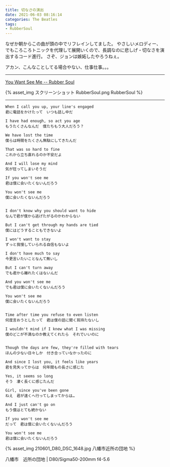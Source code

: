 ```yaml
---
title: 切なさの演出
date: 2021-06-03 08:16:14
categories: The Beatles
tags:
- RubberSoul
---
```


なぜか朝からこの曲が頭の中でリフレインしてました。
やさしいメロディー、でもころころトニックを代理して展開いくので、長調なのに悲しげ・切なさを演出するコード進行。
さぞ、ジョンは嫉妬したやろうねぇ。

アカン、こんなことしてる場合やない、仕事仕事。。。

---

[You Want See Me -- Rubber Soul](https://youtu.be/OsjTO0yZQjk)

{% asset_img スクリーンショット RubberSoul.png RubberSoul %}

---

```
When I call you up, your line's engaged
君に電話をかけたって　いつも話し中だ

I have had enough, so act you age
もうたくさんなんだ　僕たちもう大人だろう？

We have lost the time
僕らは時間をたくさん無駄にしてきたんだ

That was so hard to fine
これから立ち直れるのか不安だよ

And I will lose my mind
気が狂ってしまいそうだ

If you won't see me
君は僕に会いたくないんだろう

You won't see me
僕に会いたくないんだろう


I don't know why you should want to hide
なんで君が僕から逃げたがるのかわからない

But I can't get through my hands are tied
僕にはどうすることもできないよ

I won't want to stay
ずっと我慢していられる自信もないよ

I don't have much to say
今更言いたいことなんて無いし

But I can't turn away
でも君から離れたくはないんだ

And you won't see me
でも君は僕に会いたくないんだろう

You won't see me
僕に会いたくないんだろう


Time after time you refuse to even listen
何度言おうとしたって　君は僕の話に聞く耳持たないし

I wouldn't mind if I knew what I was missing
僕のどこが不満なのか教えてくれたら　それでいいのに


Though the days are few, they're filled with tears
ほんの少ない日々しか　付き合っていなかったのに

And since I lost you, it feels like years
君を見失ってからは　何年間もの長さに感じた

Yes, it seems so long
そう　凄く長くに感じたんだ

Girl, since you've been gone
ねえ　君が遠くへ行ってしまってからは…

And I just can't go on
もう僕はとても続かない

If you won't see me
だって　君は僕に会いたくないんだろう

You won't see me
君は僕に会いたくないんだろう
```

{% asset_img 210601_D80_DSC_1648.jpg 八幡市近所の団地 %}

八幡市　近所の団地 | D80/Sigma50-200mm f4-5.6